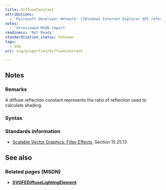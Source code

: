 ```yaml
---
title: diffuseConstant
attributions:
  - 'Microsoft Developer Network: [[Windows Internet Explorer API reference](http://msdn.microsoft.com/en-us/library/ie/hh828809%28v=vs.85%29.aspx) Article]'
notes:
  - 'Unreviewed MSDN import'
readiness: 'Not Ready'
standardization_status: Unknown
tags:
  - SVG
uri: svg/properties/diffuseConstant

---
```

## <span>Notes</span>

### <span>Remarks</span>

A diffuse reflection constant represents the ratio of reflection used to calculate shading.

### <span>Syntax</span>

### <span>Standards information</span>

-   [Scalable Vector Graphics: Filter Effects](http://go.microsoft.com/fwlink/p/?linkid=226062), Section 15.25.13

## <span>See also</span>

### <span>Related pages (MSDN)</span>

-   [**SVGFEDiffuseLightingElement**](/svg/elements/feDiffuseLighting)
